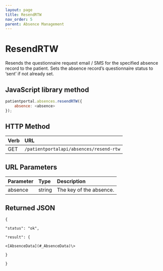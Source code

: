```yaml
---
layout: page
title: ResendRTW
nav_order: 5
parent: Absence Management
---
```


# ResendRTW

Resends the questionnaire request email / SMS for the specified absence record to the patient. Sets the absence record’s questionnaire status to ‘sent’ if not already set.

## JavaScript library method

```javascript
patientportal.absences.resendRTW({
    absence: <absence>
});
```

## HTTP Method

| Verb | URL                                               |
|:-----|:--------------------------------------------------|
| GET | `/patientportalapi/absences/resend-rtw` |

## URL Parameters

| Parameter | Type   | Description                                                 |
|:----------|:-------|:------------------------------------------------------------|
| absence | string | The key of the absence. |

## Returned JSON

```
{

"status": "ok",

"result": {

<[AbsenceData](#_AbsenceData)\>

}

}
```
